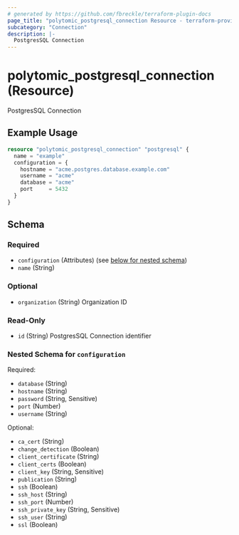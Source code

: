 ```yaml
---
# generated by https://github.com/fbreckle/terraform-plugin-docs
page_title: "polytomic_postgresql_connection Resource - terraform-provider-polytomic"
subcategory: "Connection"
description: |-
  PostgresSQL Connection
---
```


# polytomic_postgresql_connection (Resource)

PostgresSQL Connection

## Example Usage

```terraform
resource "polytomic_postgresql_connection" "postgresql" {
  name = "example"
  configuration = {
    hostname = "acme.postgres.database.example.com"
    username = "acme"
    database = "acme"
    port     = 5432
  }
}
```

<!-- schema generated by tfplugindocs -->
## Schema

### Required

- `configuration` (Attributes) (see [below for nested schema](#nestedatt--configuration))
- `name` (String)

### Optional

- `organization` (String) Organization ID

### Read-Only

- `id` (String) PostgresSQL Connection identifier

<a id="nestedatt--configuration"></a>
### Nested Schema for `configuration`

Required:

- `database` (String)
- `hostname` (String)
- `password` (String, Sensitive)
- `port` (Number)
- `username` (String)

Optional:

- `ca_cert` (String)
- `change_detection` (Boolean)
- `client_certificate` (String)
- `client_certs` (Boolean)
- `client_key` (String, Sensitive)
- `publication` (String)
- `ssh` (Boolean)
- `ssh_host` (String)
- `ssh_port` (Number)
- `ssh_private_key` (String, Sensitive)
- `ssh_user` (String)
- `ssl` (Boolean)


